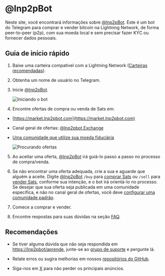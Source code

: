 # @lnp2pBot

Neste site, você encontrará informações sobre [@lnp2pBot](https://t.me/lnp2pbot). Este é um bot do Telegram para comprar e vender bitcoin na Lightning Network, de forma peer-to-peer (p2p), com sua moeda local e sem precisar fazer KYC ou fornecer dados pessoais.

## Guia de início rápido

1. Baixe uma carteira compatível com a Lightning Network ([Carteiras recomendadas](./recommended-wallets.md)).
2. Obtenha um nome de usuário no Telegram.
3. Inicie [@lnp2pBot](https://t.me/lnp2pbot).

    ![Iniciando o bot](./assets/images/bot-start.gif)

4. Encontre ofertas de compra ou venda de Sats em:
- [https://market.lnp2pbot.com](https://market.lnp2pbot.com)
- Canal geral de ofertas: [@lnp2pbot Exchange](https://t.me/p2plightning)
- [Uma comunidade que utilize sua moeda fiduciária](./where-i-can-find-offers-for-my-local-currency.md)

    ![Procurando ofertas](./assets/images/scan-channel.gif)
    
5. Ao aceitar uma oferta, [@lnp2pBot](https://t.me/lnp2pbot) irá guiá-lo passo a passo no processo de compra/venda.
6. Se não encontrar uma oferta adequada, crie a sua e aguarde que alguém a aceite.
Digite [@lnp2pBot](https://t.me/lnp2pbot) `/buy` para [comprar Sats](./how-do-i-create-a-buy-order.md) ou `/sell` para [vender Sats](./how-do-i-create-a-sell-order.md), conforme sua intenção, e o bot irá orientá-lo no processo. Se desejar que sua oferta seja publicada em uma comunidade específica, e não no canal geral de ofertas, você deve [configurar uma comunidade padrão](./how-do-i-make-offers-in-a-community.md).

7. Comece a comprar e vender.
8. Encontre respostas para suas dúvidas na seção [FAQ](./faq.md).

## Recomendações
- Se tiver alguma dúvida que não seja respondida em [https://lnp2pbot/aprende](https://lnp2pbot.com/aprende/), junte-se ao [grupo de suporte](https://t.me/lnp2pbotHelp) e pergunte lá.

- Relate erros ou sugira melhorias em nossos [repositórios do GitHub](https://github.com/lnp2pbot).

- Siga-nos em [X](https://x.com/lnp2pBot) para não perder os principais anúncios.
